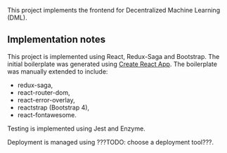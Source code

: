 
This project implements the frontend for Decentralized Machine Learning (DML).

## Implementation notes

This project is implemented using React, Redux-Saga and Bootstrap.
The initial boilerplate was generated using [Create React App](https://github.com/facebookincubator/create-react-app).
The boilerplate was manually extended to include:
- redux-saga,
- react-router-dom,
- react-error-overlay,
- reactstrap (Bootstrap 4),
- react-fontawesome.

Testing is implemented using Jest and Enzyme.

Deployment is managed using ???TODO: choose a deployment tool???.
